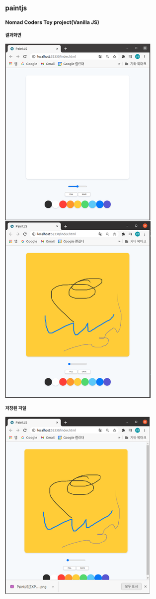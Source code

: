 ## paintjs
### Nomad Coders Toy project(Vanilla JS)
#### 결과화면
![Simpson Url](https://github.com/tjdgus3160/paintjs/blob/master/1.PNG)
![Simpson Url](https://github.com/tjdgus3160/paintjs/blob/master/2.PNG)

#### 저장된 파일
![Simpson Url](https://github.com/tjdgus3160/paintjs/blob/master/3.PNG)
